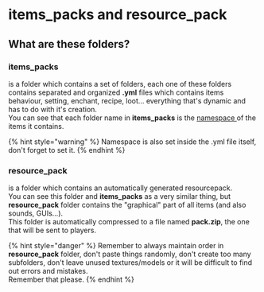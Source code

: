 # items\_packs and resource\_pack

## What are these folders?

### items\_packs

is a folder which contains a set of folders, each one of these folders contains separated and organized **.yml** files which contains items behaviour, setting, enchant, recipe, loot... everything that's dynamic and has to do with it's creation.  
You can see that each folder name in **items\_packs** is the [namespace ]()of the items it contains.

{% hint style="warning" %}
Namespace is also set inside the .yml file itself, don't forget to set it.
{% endhint %}

### resource\_pack

is a folder which contains an automatically generated resourcepack.  
You can see this folder and **items\_packs** as a very similar thing, but **resource\_pack** folder contains the "graphical" part of all items \(and also sounds, GUIs...\).  
This folder is automatically compressed to a file named **pack.zip**, the one that will be sent to players.

{% hint style="danger" %}
Remember to always maintain order in **resource\_pack** folder, don't paste things randomly, don't create too many subfolders, don't leave unused textures/models or it will be difficult to find out errors and mistakes.  
Remember that please.
{% endhint %}

  


